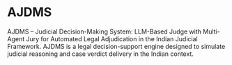 # AJDMS
AJDMS – Judicial Decision-Making System: LLM-Based Judge with Multi-Agent Jury for Automated Legal Adjudication in the Indian Judicial Framework.  AJDMS is a legal decision-support engine designed to simulate judicial reasoning and case verdict delivery in the Indian context.
